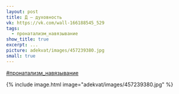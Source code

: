 ```yaml
---
layout: post
title: Д — духовность
vk: https://vk.com/wall-166188545_529
tags:
  - пронатализм_навязывание
show_title: true
excerpt: ...
picture: adekvat/images/457239380.jpg
small: true
---
```

[#пронатализм_навязывание](poisk.html#пронатализм_навязывание)

{% include image.html image="adekvat/images/457239380.jpg" %}